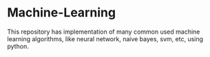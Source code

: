 # Machine-Learning
This repository has implementation of many common used machine learning algorithms, like neural network, naive bayes, svm, etc,  using python.
